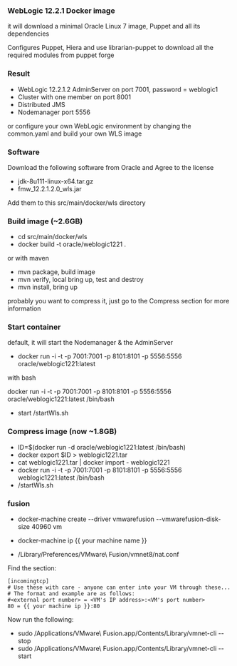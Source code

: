 ### WebLogic 12.2.1 Docker image

it will download a minimal Oracle Linux 7 image, Puppet and all its dependencies

Configures Puppet, Hiera and use librarian-puppet to download all the required modules from puppet forge

### Result
- WebLogic 12.2.1.2 AdminServer on port 7001, password = weblogic1
- Cluster with one member on port 8001
- Distributed JMS
- Nodemanager port 5556

or configure your own WebLogic environment by changing the common.yaml and build your own WLS image

### Software
Download the following software from Oracle and Agree to the license
- jdk-8u111-linux-x64.tar.gz
- fmw_12.2.1.2.0_wls.jar

Add them to this src/main/docker/wls directory

### Build image (~2.6GB)
- cd src/main/docker/wls
- docker build -t oracle/weblogic1221 .

or with maven
- mvn package, build image
- mvn verify, local bring up, test and destroy
- mvn install, bring up


probably you want to compress it, just go to the Compress section for more information

### Start container
default, it will start the Nodemanager & the AdminServer
- docker run -i -t -p 7001:7001 -p 8101:8101 -p 5556:5556 oracle/weblogic1221:latest

with bash

docker run -i -t -p 7001:7001 -p 8101:8101 -p 5556:5556 oracle/weblogic1221:latest /bin/bash
- start /startWls.sh

### Compress image (now ~1.8GB)
- ID=$(docker run -d oracle/weblogic1221:latest /bin/bash)
- docker export $ID > weblogic1221.tar
- cat weblogic1221.tar | docker import - weblogic1221
- docker run -i -t -p 7001:7001 -p 8101:8101 -p 5556:5556 weblogic1221:latest /bin/bash
- /startWls.sh

### fusion

- docker-machine create --driver vmwarefusion --vmwarefusion-disk-size 40960 vm

- docker-machine ip {{ your machine name }}
- /Library/Preferences/VMware\ Fusion/vmnet8/nat.conf

Find the section:
```
[incomingtcp]
# Use these with care - anyone can enter into your VM through these...
# The format and example are as follows:
#<external port number> = <VM's IP address>:<VM's port number>
80 = {{ your machine ip }}:80
```
Now run the following:

- sudo /Applications/VMware\ Fusion.app/Contents/Library/vmnet-cli --stop
- sudo /Applications/VMware\ Fusion.app/Contents/Library/vmnet-cli --start